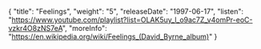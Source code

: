 {
  "title": "Feelings",
  "weight": "5",
  "releaseDate": "1997-06-17",
  "listen": "https://www.youtube.com/playlist?list=OLAK5uy_l_o9ac7Z_v4omPr-eoC-vzkr4O8zNS7eA",
  "moreInfo": "https://en.wikipedia.org/wiki/Feelings_(David_Byrne_album)"
}
